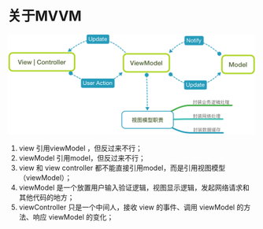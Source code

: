 # 关于MVVM

![](../../.gitbook/assets/1497256097808253.png)

1. view 引用viewModel ，但反过来不行；
2. viewModel 引用model，但反过来不行；
3. view 和 view controller 都不能直接引用model，而是引用视图模型（viewModel）；
4. viewModel 是一个放置用户输入验证逻辑，视图显示逻辑，发起网络请求和其他代码的地方；
5. viewController 只是一个中间人，接收 view 的事件、调用 viewModel 的方法、响应 viewModel 的变化；

